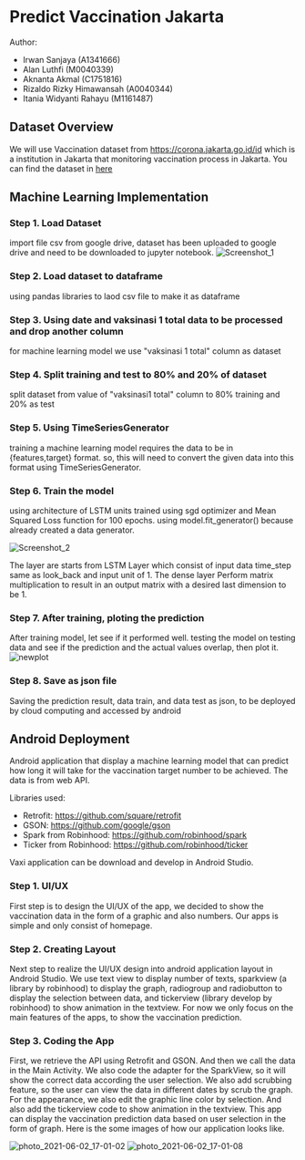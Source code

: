 # Predict Vaccination Jakarta

Author:
* Irwan Sanjaya (A1341666)
* Alan Luthfi (M0040339)
* Aknanta Akmal (C1751816)
* Rizaldo Rizky Himawansah (A0040344)
* Itania Widyanti Rahayu (M1161487)

## Dataset Overview ##

We will use Vaccination dataset from https://corona.jakarta.go.id/id which is a institution in Jakarta that monitoring vaccination process in Jakarta. You can find the dataset in [here](https://tiny.cc/Datacovidjakarta)

## Machine Learning Implementation ##
### Step 1. Load Dataset
import file csv from google drive, dataset has been uploaded to google drive and need to be downloaded to jupyter notebook.
![Screenshot_1](https://user-images.githubusercontent.com/70088542/121328276-6388d800-c93e-11eb-8a3f-a4f709e2a3f0.png)

### Step 2. Load dataset to dataframe
using pandas libraries to laod csv file to make it as dataframe

### Step 3. Using date and vaksinasi 1 total data to be processed and drop another column
for machine learning model we use "vaksinasi 1 total" column as dataset

### Step 4. Split training and test to 80% and 20% of dataset
split dataset from value of "vaksinasi1 total" column to 80% training and 20% as test

### Step 5. Using TimeSeriesGenerator
training a machine learning model requires the data to be in {features,target} format. so, this will need to convert the given data into this format using TimeSeriesGenerator.

### Step 6. Train the model
using architecture of LSTM units trained using sgd optimizer and Mean Squared Loss function for 100 epochs. using model.fit_generator() because already created a data generator.

![Screenshot_2](https://user-images.githubusercontent.com/70088542/121330538-4e14ad80-c940-11eb-965f-f040a2d2004e.png)

The layer are starts from LSTM Layer which consist of input data time_step same as look_back and input unit of 1.
The dense layer Perform matrix multiplication to result in an output matrix with a desired last dimension to be 1.

### Step 7. After training, ploting the prediction
After training model, let see if it performed well. testing the model on testing data and see if the prediction and the actual values overlap, then plot it.
![newplot](https://user-images.githubusercontent.com/70088542/121330880-97fd9380-c940-11eb-8eed-a753ac05ae65.png)

### Step 8. Save as json file
Saving the prediction result, data train, and data test as json, to be deployed by cloud computing and accessed by android

## Android Deployment
Android application that display a machine learning model that can predict how long it will take for the vaccination target number to be achieved.
The data is from web API.

Libraries used:
* Retrofit: https://github.com/square/retrofit
* GSON: https://github.com/google/gson
* Spark from Robinhood: https://github.com/robinhood/spark
* Ticker from Robinhood: https://github.com/robinhood/ticker

Vaxi application can be download and develop in Android Studio. 
### Step 1. UI/UX
First step is to design the UI/UX of the app, we decided to show the vaccination data in the form of a graphic and also numbers. Our apps is simple and only consist of homepage.
### Step 2. Creating Layout
Next step to realize the UI/UX design into android application layout in Android Studio. We use text view to display number of texts, sparkview (a library by robinhood) to display the graph, radiogroup and radiobutton to display the selection between data, and tickerview (library develop by robinhood) to show animation in the textview. For now we only focus on the main features of the apps, to show the vaccination prediction.
### Step 3. Coding the App
First, we retrieve the API using Retrofit and GSON. And then we call the data in the Main Activity. We also code the adapter for the SparkView, so it will show the correct data according the user selection. We also add scrubbing feature, so the user can view the data in different dates by scrub the graph.
For the appearance, we also edit the graphic line color by selection. And also add the tickerview code to show animation in the textview. 
This app can display the vaccination prediction data based on user selection in the form of graph.
Here is the some images of how our application looks like.

![photo_2021-06-02_17-01-02](https://user-images.githubusercontent.com/78996136/120471682-35037e00-c3cf-11eb-8b92-e3b4cbcecdc3.jpg)
![photo_2021-06-02_17-01-08](https://user-images.githubusercontent.com/78996136/120471705-3cc32280-c3cf-11eb-83f8-5442b745bc3d.jpg)

